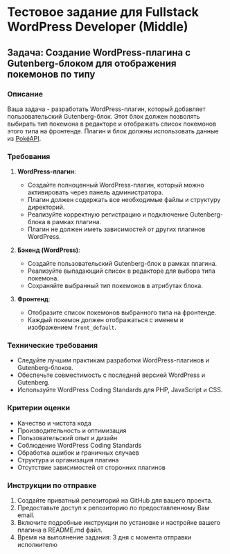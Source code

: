 # Тестовое задание для Fullstack WordPress Developer (Middle)

## Задача: Создание WordPress-плагина с Gutenberg-блоком для отображения покемонов по типу

### Описание

Ваша задача - разработать WordPress-плагин, который добавляет пользовательский Gutenberg-блок. Этот блок должен позволять выбирать тип покемона в редакторе и отображать список покемонов этого типа на фронтенде. Плагин и блок должны использовать данные из [PokéAPI](https://pokeapi.co/).

### Требования

1. **WordPress-плагин**:
   - Создайте полноценный WordPress-плагин, который можно активировать через панель администратора.
   - Плагин должен содержать все необходимые файлы и структуру директорий.
   - Реализуйте корректную регистрацию и подключение Gutenberg-блока в рамках плагина.
   - Плагин не должен иметь зависимостей от других плагинов WordPress.

2. **Бэкенд (WordPress)**:
   - Создайте пользовательский Gutenberg-блок в рамках плагина.
   - Реализуйте выпадающий список в редакторе для выбора типа покемона.
   - Сохраняйте выбранный тип покемонов в атрибутах блока.

3. **Фронтенд**:
   - Отобразите список покемонов выбранного типа на фронтенде.
   - Каждый покемон должен отображаться с именем и изображением `front_default`.

### Технические требования

- Следуйте лучшим практикам разработки WordPress-плагинов и Gutenberg-блоков.
- Обеспечьте совместимость с последней версией WordPress и Gutenberg.
- Используйте WordPress Coding Standards для PHP, JavaScript и CSS.

### Критерии оценки

- Качество и чистота кода
- Производительность и оптимизация
- Пользовательский опыт и дизайн
- Соблюдение WordPress Coding Standards
- Обработка ошибок и граничных случаев
- Структура и организация плагина
- Отсутствие зависимостей от сторонних плагинов

### Инструкции по отправке

1. Создайте приватный репозиторий на GitHub для вашего проекта.
2. Предоставьте доступ к репозиторию по предоставленному Вам email.
3. Включите подробные инструкции по установке и настройке вашего плагина в README.md файл.
4. Время на выполнение задания: 3 дня с момента отправки исполнителю

